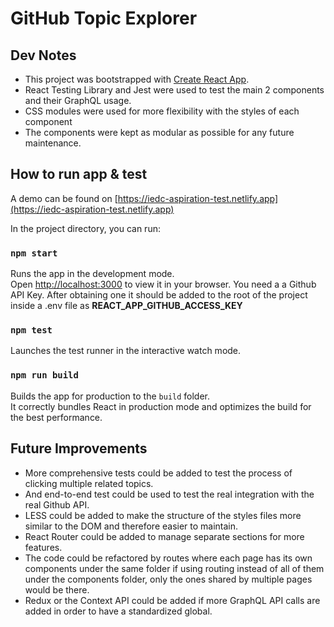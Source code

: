 # GitHub Topic Explorer

## Dev Notes
- This project was bootstrapped with [Create React App](https://github.com/facebook/create-react-app).
- React Testing Library and Jest were used to test the main 2 components and their GraphQL usage.
- CSS modules were used for more flexibility with the styles of each component
- The components were kept as modular as possible for any future maintenance.

## How to run app & test

A demo can be found on [https://iedc-aspiration-test.netlify.app](https://iedc-aspiration-test.netlify.app)

In the project directory, you can run:

### `npm start`

Runs the app in the development mode.\
Open [http://localhost:3000](http://localhost:3000) to view it in your browser.
You need a a Github API Key. After obtaining one it should be added to the root of the project inside a .env file as **REACT_APP_GITHUB_ACCESS_KEY**

### `npm test`

Launches the test runner in the interactive watch mode.

### `npm run build`

Builds the app for production to the `build` folder.\
It correctly bundles React in production mode and optimizes the build for the best performance.

## Future Improvements

- More comprehensive tests could be added to test the process of clicking multiple related topics.
- And end-to-end test could be used to test the real integration with the real Github API.
- LESS could be added to make the structure of the styles files more similar to the DOM and therefore easier to maintain.
- React Router could be added to manage separate sections for more features.
- The code could be refactored by routes where each page has its own components under the same folder if using routing instead of all of them under the components folder, only the ones shared by multiple pages would be there.
- Redux or the Context API could be added if more GraphQL API calls are added in order to have a standardized global.
